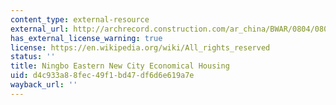 ```yaml
---
content_type: external-resource
external_url: http://archrecord.construction.com/ar_china/BWAR/0804/0804_ningbo/0804_ningbo.asp
has_external_license_warning: true
license: https://en.wikipedia.org/wiki/All_rights_reserved
status: ''
title: Ningbo Eastern New City Economical Housing
uid: d4c933a8-8fec-49f1-bd47-df6d6e619a7e
wayback_url: ''
---
```


